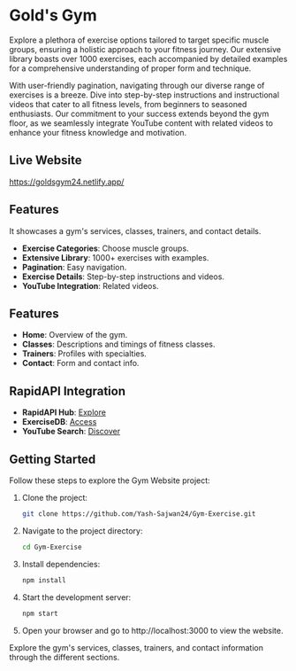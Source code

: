 # Gold's Gym

Explore a plethora of exercise options tailored to target specific muscle groups, ensuring a holistic approach to your fitness journey. Our extensive library boasts over 1000 exercises, each accompanied by detailed examples for a comprehensive understanding of proper form and technique.

With user-friendly pagination, navigating through our diverse range of exercises is a breeze. Dive into step-by-step instructions and instructional videos that cater to all fitness levels, from beginners to seasoned enthusiasts. Our commitment to your success extends beyond the gym floor, as we seamlessly integrate YouTube content with related videos to enhance your fitness knowledge and motivation.

## Live Website 

https://goldsgym24.netlify.app/

## Features

It showcases a gym's services, classes, trainers, and contact details.

- **Exercise Categories**: Choose muscle groups.
- **Extensive Library**: 1000+ exercises with examples.
- **Pagination**: Easy navigation.
- **Exercise Details**: Step-by-step instructions and videos.
- **YouTube Integration**: Related videos.



## Features

- **Home**: Overview of the gym.
- **Classes**: Descriptions and timings of fitness classes.
- **Trainers**: Profiles with specialties.
- **Contact**: Form and contact info.


## RapidAPI Integration

- **RapidAPI Hub**: [Explore](https://rapidapi.com/hub?utm_source=youtube.com%2FJavaScriptMastery&utm_medium=referral&utm_campaign=DevRel%2F)
- **ExerciseDB**: [Access](https://rapidapi.com/justin-WFnsXH_t6/api/exercisedb?utm_source=youtube.com%2FJavaScriptMastery&utm_medium=referral&utm_campaign=DevRel)
- **YouTube Search**: [Discover](https://rapidapi.com/h0p3rwe/api/youtube-search-and-download?utm_source=youtube.com%2FJavaScriptMastery&utm_medium=referral&utm_campaign=DevRel)

## Getting Started

Follow these steps to explore the Gym Website project:

1. Clone the project:
   ```bash
   git clone https://github.com/Yash-Sajwan24/Gym-Exercise.git
   ```

2. Navigate to the project directory:
   ```bash
   cd Gym-Exercise
   ```
3. Install dependencies:
   ```bash
   npm install
   ```
4. Start the development server:
   ```bash
   npm start
   ```
5. Open your browser and go to http://localhost:3000 to view the website.

Explore the gym's services, classes, trainers, and contact information through the different sections.
   
